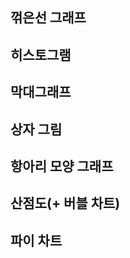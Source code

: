 ## 꺾은선 그래프





## 히스토그램





## 막대그래프





## 상자 그림





## 항아리 모양 그래프





## 산점도(+ 버블 차트)





## 파이 차트